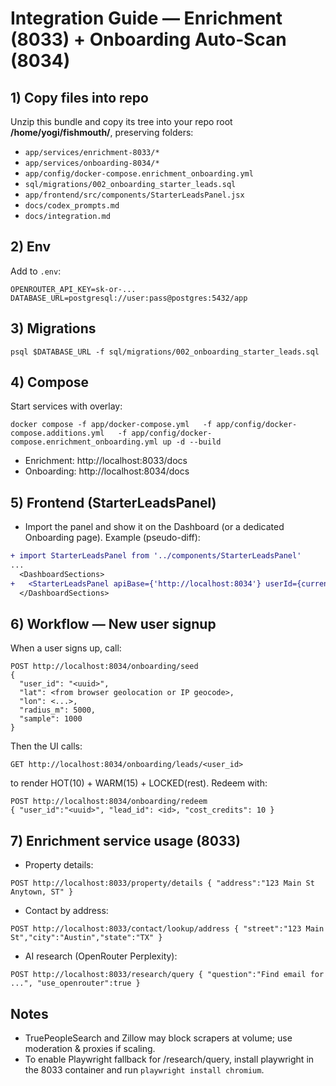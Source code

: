 # Integration Guide — Enrichment (8033) + Onboarding Auto‑Scan (8034)

## 1) Copy files into repo
Unzip this bundle and copy its tree into your repo root **/home/yogi/fishmouth/**, preserving folders:
- `app/services/enrichment-8033/*`
- `app/services/onboarding-8034/*`
- `app/config/docker-compose.enrichment_onboarding.yml`
- `sql/migrations/002_onboarding_starter_leads.sql`
- `app/frontend/src/components/StarterLeadsPanel.jsx`
- `docs/codex_prompts.md`
- `docs/integration.md`

## 2) Env
Add to `.env`:
```
OPENROUTER_API_KEY=sk-or-...
DATABASE_URL=postgresql://user:pass@postgres:5432/app
```

## 3) Migrations
```
psql $DATABASE_URL -f sql/migrations/002_onboarding_starter_leads.sql
```

## 4) Compose
Start services with overlay:
```
docker compose -f app/docker-compose.yml   -f app/config/docker-compose.additions.yml   -f app/config/docker-compose.enrichment_onboarding.yml up -d --build
```
- Enrichment: http://localhost:8033/docs
- Onboarding: http://localhost:8034/docs

## 5) Frontend (StarterLeadsPanel)
- Import the panel and show it on the Dashboard (or a dedicated Onboarding page).
Example (pseudo-diff):
```diff
+ import StarterLeadsPanel from '../components/StarterLeadsPanel'
...
  <DashboardSections>
+   <StarterLeadsPanel apiBase={'http://localhost:8034'} userId={currentUserId} />
  </DashboardSections>
```

## 6) Workflow — New user signup
When a user signs up, call:
```
POST http://localhost:8034/onboarding/seed
{
  "user_id": "<uuid>",
  "lat": <from browser geolocation or IP geocode>,
  "lon": <...>,
  "radius_m": 5000,
  "sample": 1000
}
```
Then the UI calls:
```
GET http://localhost:8034/onboarding/leads/<user_id>
```
to render HOT(10) + WARM(15) + LOCKED(rest).
Redeem with:
```
POST http://localhost:8034/onboarding/redeem
{ "user_id":"<uuid>", "lead_id": <id>, "cost_credits": 10 }
```

## 7) Enrichment service usage (8033)
- Property details:
```
POST http://localhost:8033/property/details { "address":"123 Main St Anytown, ST" }
```
- Contact by address:
```
POST http://localhost:8033/contact/lookup/address { "street":"123 Main St","city":"Austin","state":"TX" }
```
- AI research (OpenRouter Perplexity):
```
POST http://localhost:8033/research/query { "question":"Find email for ...", "use_openrouter":true }
```

## Notes
- TruePeopleSearch and Zillow may block scrapers at volume; use moderation & proxies if scaling.
- To enable Playwright fallback for /research/query, install playwright in the 8033 container and run `playwright install chromium`.
